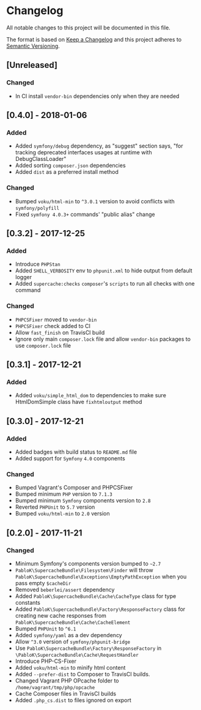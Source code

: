 # Changelog
All notable changes to this project will be documented in this file.

The format is based on [Keep a Changelog](http://keepachangelog.com/en/1.0.0/)
and this project adheres to [Semantic Versioning](http://semver.org/spec/v2.0.0.html).

## [Unreleased]
### Changed
- In CI install `vendor-bin` dependencies only when they are needed

## [0.4.0] - 2018-01-06
### Added
- Added `symfony/debug` dependency, as "suggest" section says, "for tracking deprecated interfaces usages at runtime with DebugClassLoader"
- Added sorting `composer.json` dependencies
- Added `dist` as a preferred install method 

### Changed
- Bumped `voku/html-min` to `^3.0.1` version to avoid conflicts with `symfony/polyfill`
- Fixed `symfony 4.0.3+` commands' "public alias" change   

## [0.3.2] - 2017-12-25
### Added
- Introduce `PHPStan`
- Added `SHELL_VERBOSITY` env to `phpunit.xml` to hide output from default logger
- Added `supercache:checks` `composer`'s `scripts` to run all checks with one command 

### Changed
- `PHPCSFixer` moved to `vendor-bin`
- `PHPCSFixer` check added to CI
- Allow `fast_finish` on TravisCI build
- Ignore only main `composer.lock` file and allow `vendor-bin` packages to use `composer.lock` file

## [0.3.1] - 2017-12-21
### Added
- Added `voku/simple_html_dom` to dependencies to make sure HtmlDomSimple class have `fixhtmloutput` method

## [0.3.0] - 2017-12-21
### Added
- Added badges with build status to `README.md` file
- Added support for `Symfony` `4.0` components

### Changed
- Bumped Vagrant's Composer and PHPCSFixer
- Bumped minimum `PHP` version to `7.1.3`
- Bumped minimum `Symfony` components version to `2.8`
- Reverted `PHPUnit` to `5.7` version
- Bumped `voku/html-min` to `2.0` version

## [0.2.0] - 2017-11-21
### Changed
- Minimum Symfony's components version bumped to `~2.7`
- `PabloK\SupercacheBundle\Filesystem\Finder` will
throw `PabloK\SupercacheBundle\Exceptions\EmptyPathException`
when you pass empty `$cacheDir`
- Removed `beberlei/assert` dependency
- Added `PabloK\SupercacheBundle\Cache\CacheType` class for type constants
- Added `PabloK\SupercacheBundle\Factory\ResponseFactory` class for creating new cache responses
from `PabloK\SupercacheBundle\Cache\CacheElement`
- Bumped `PHPUnit` to `^6.1` 
- Added `symfony/yaml` as a dev dependency
- Allow `^3.0` version of `symfony/phpunit-bridge`
- Use `PabloK\SupercacheBundle\Factory\ResponseFactory` in `\PabloK\SupercacheBundle\Cache\RequestHandler`
- Introduce PHP-CS-Fixer
- Added `voku/html-min` to minify html content
- Added `--prefer-dist` to Composer to TravisCI builds.
- Changed Vagrant PHP OPcache folder to `/home/vagrant/tmp/php/opcache`
- Cache Composer files in TravisCI builds
- Added `.php_cs.dist` to files ignored on export
